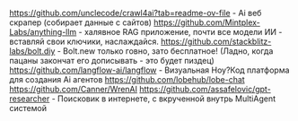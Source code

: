 https://github.com/unclecode/crawl4ai?tab=readme-ov-file - Ai веб скрапер (собирает данные с сайтов)
https://github.com/Mintplex-Labs/anything-llm - халявное RAG приложение, почти все модели ИИ - вставляй свои ключики, наслаждайся.
https://github.com/stackblitz-labs/bolt.diy - Bolt.new только говно, зато бесплатное! (Ладно, когда пацаны закончат его дописывать - это будет пиздец)
https://github.com/langflow-ai/langflow - Визуальная Ноу?Код платформа для создания Ai агентов
https://github.com/lobehub/lobe-chat
https://github.com/Canner/WrenAI
https://github.com/assafelovic/gpt-researcher - Поисковик в интернете, с вкрученной внутрь MultiAgent системой